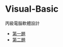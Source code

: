 # Visual-Basic
丙級電腦軟體設計
- [第一題](https://github.com/XiaoYu0708/Visual-Basic/blob/main/1060301.rar)
- [第二題](https://github.com/XiaoYu0708/Visual-Basic/blob/main/1060302.rar)
